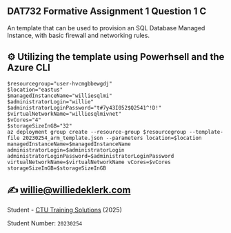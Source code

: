 ## DAT732 Formative Assignment 1 Question 1 C
An template that can be used to provision an SQL Database Managed Instance, with basic firewall and networking rules. 

## ⚙️ Utilizing the template using Powerhsell and the Azure CLI

```
$resourcegroup="user-hvcmgbbewgdj"
$location="eastus"
$managedInstanceName="williesqlmi"
$administratorLogin="willie"
$administratorLoginPassword="t#7y43I052$Q2541^!D!"
$virtualNetworkName="williesqlmivnet"
$vCores="4"
$storageSizeInGB="32"
az deployment group create --resource-group $resourcegroup --template-file 20230254_arm_template.json --parameters location=$location managedInstanceName=$managedInstanceName administratorLogin=$administratorLogin administratorLoginPassword=$administratorLoginPassword virtualNetworkName=$virtualNetworkName vCores=$vCores storageSizeInGB=$storageSizeInGB
```

## ✍️ willie@williedeklerk.com

Student - [CTU Training Solutions](https://www.linkedin.com/company/ctu-training-solutions-pty-ltd/) (2025)

Student Number: `20230254`
